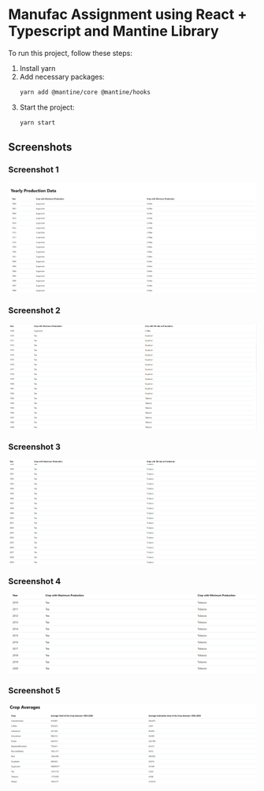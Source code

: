 # Manufac Assignment using React + Typescript and Mantine Library

To run this project, follow these steps:

1. Install yarn
2. Add necessary packages:
    ```bash
    yarn add @mantine/core @mantine/hooks
    ```
3. Start the project:
    ```bash
    yarn start
    ```

## Screenshots

### Screenshot 1
![Screenshot 1](screenshots/s1.png)

### Screenshot 2
![Screenshot 2](screenshots/s2.png)

### Screenshot 3
![Screenshot 3](screenshots/s3.png)

### Screenshot 4
![Screenshot 4](screenshots/s4.png)

### Screenshot 5
![Screenshot 5](screenshots/s5.png)


